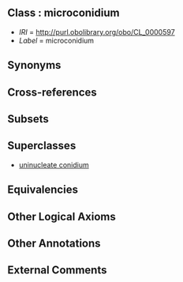 
## Class : microconidium

 * *IRI* = http://purl.obolibrary.org/obo/CL_0000597
 * *Label* = microconidium

## Synonyms


## Cross-references


## Subsets


## Superclasses

 * [uninucleate conidium](../../CL/81/CL_0002381.md)

## Equivalencies


## Other Logical Axioms


## Other Annotations


## External Comments

